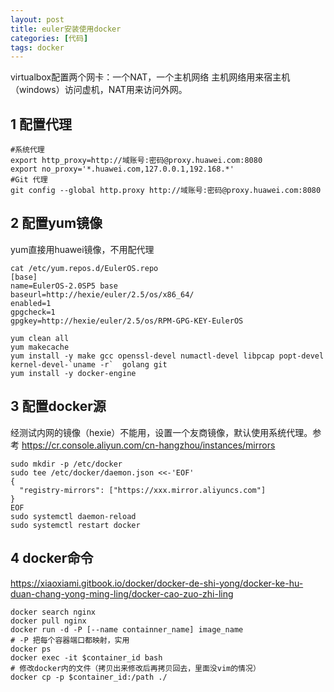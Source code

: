 ```yaml
---
layout: post
title: euler安装使用docker
categories: [代码]
tags: docker
---
```


virtualbox配置两个网卡：一个NAT，一个主机网络
主机网络用来宿主机（windows）访问虚机，NAT用来访问外网。

## 1 配置代理
```
#系统代理
export http_proxy=http://域账号:密码@proxy.huawei.com:8080
export no_proxy='*.huawei.com,127.0.0.1,192.168.*'
#Git 代理
git config --global http.proxy http://域账号:密码@proxy.huawei.com:8080
```

## 2 配置yum镜像
yum直接用huawei镜像，不用配代理
```shell
cat /etc/yum.repos.d/EulerOS.repo 
[base]
name=EulerOS-2.0SP5 base
baseurl=http://hexie/euler/2.5/os/x86_64/
enabled=1
gpgcheck=1
gpgkey=http://hexie/euler/2.5/os/RPM-GPG-KEY-EulerOS

yum clean all
yum makecache
yum install -y make gcc openssl-devel numactl-devel libpcap popt-devel kernel-devel-`uname -r`  golang git
yum install -y docker-engine
```

## 3 配置docker源
经测试内网的镜像（hexie）不能用，设置一个友商镜像，默认使用系统代理。参考 https://cr.console.aliyun.com/cn-hangzhou/instances/mirrors
```
sudo mkdir -p /etc/docker
sudo tee /etc/docker/daemon.json <<-'EOF'
{
  "registry-mirrors": ["https://xxx.mirror.aliyuncs.com"]
}
EOF
sudo systemctl daemon-reload
sudo systemctl restart docker
```
## 4 docker命令
https://xiaoxiami.gitbook.io/docker/docker-de-shi-yong/docker-ke-hu-duan-chang-yong-ming-ling/docker-cao-zuo-zhi-ling
```
docker search nginx
docker pull nginx
docker run -d -P [--name containner_name] image_name
# -P 把每个容器端口都映射，实用
docker ps 
docker exec -it $container_id bash
# 修改docker内的文件（拷贝出来修改后再拷贝回去，里面没vim的情况）
docker cp -p $container_id:/path ./
```
